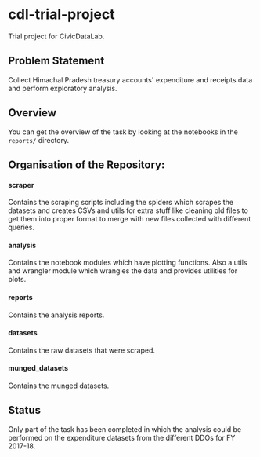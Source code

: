 # cdl-trial-project
Trial project for CivicDataLab.

## Problem Statement

Collect Himachal Pradesh treasury accounts' expenditure and receipts data and perform exploratory analysis.

## Overview

You can get the overview of the task by looking at the notebooks in the `reports/` directory.

## Organisation of the Repository:

#### scraper

Contains the scraping scripts including the spiders which scrapes the datasets and creates CSVs and utils for extra stuff like cleaning old files to get them into proper format to merge with new files collected with different queries.

#### analysis

Contains the notebook modules which have plotting functions. Also a utils and wrangler module which wrangles the data and provides utilities for plots.

#### reports

Contains the analysis reports.

#### datasets

Contains the raw datasets that were scraped.

#### munged_datasets

Contains the munged datasets.

## Status

Only part of the task has been completed in which the analysis could be performed on the expenditure datasets from the different DDOs for FY 2017-18.
